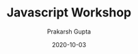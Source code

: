 ---
title: Javascript Workshop
published: true
date:   2020-10-03
author:
- Prakarsh Gupta
objective: 
    # Here, write a one sentence summary of the workshop
    summary: Learn the basics of Javascript by making a calculator!
    # Here, put a list of topics that your workshop will cover.
    # topics:
    #     - "Doing basic thing #1"
    #     - "Learning how to do item #2"
    #     - "Making item #3"
    #     - "Learn to test item #4"
# List software that the users should install
software:
    - name: Javascript
      homepage: https://www.javascript.com/
---